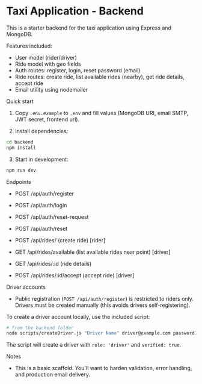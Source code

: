 # Taxi Application - Backend

This is a starter backend for the taxi application using Express and MongoDB.

Features included:
- User model (rider/driver)
- Ride model with geo fields
- Auth routes: register, login, reset password (email)
- Ride routes: create ride, list available rides (nearby), get ride details, accept ride
- Email utility using nodemailer

Quick start

1. Copy `.env.example` to `.env` and fill values (MongoDB URI, email SMTP, JWT secret, frontend url).

2. Install dependencies:

```bash
cd backend
npm install
```

3. Start in development:

```bash
npm run dev
```

Endpoints

- POST /api/auth/register
- POST /api/auth/login
- POST /api/auth/reset-request
- POST /api/auth/reset

- POST /api/rides/           (create ride) [rider]
- GET  /api/rides/available  (list available rides near point) [driver]
- GET  /api/rides/:id        (ride details)
- POST /api/rides/:id/accept (accept ride) [driver]

Driver accounts

- Public registration (`POST /api/auth/register`) is restricted to riders only. Drivers must be created manually (this avoids drivers self-registering).

To create a driver account locally, use the included script:

```bash
# from the backend folder
node scripts/createDriver.js "Driver Name" driver@example.com password123 
```

The script will create a driver with `role: 'driver'` and `verified: true`.

Notes

- This is a basic scaffold. You'll want to harden validation, error handling, and production email delivery.
